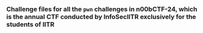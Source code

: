 ### Challenge files for all the `pwn` challenges in n00bCTF-24, which is the annual CTF conducted by InfoSecIITR exclusively for the students of IITR

